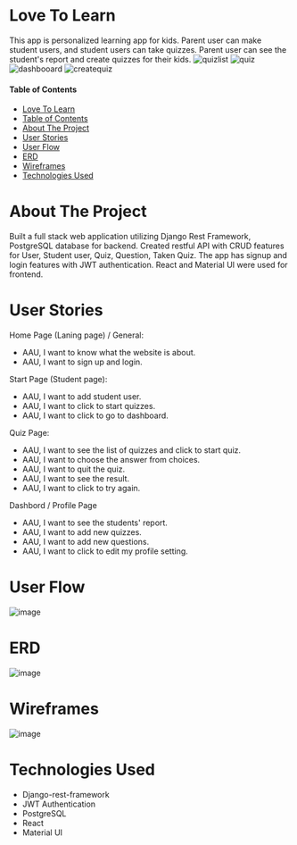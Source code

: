 
# Love To Learn
This app is personalized learning app for kids. Parent user can make student users, and student users can take quizzes. Parent user can see the student's report and create quizzes for their kids.
![quizlist](https://user-images.githubusercontent.com/47770303/168732610-e94319f5-e77b-4b11-9e93-4795b4cdaf67.png)
![quiz](https://user-images.githubusercontent.com/47770303/168732325-6449213d-eb24-44a9-a07d-a0acd6563f25.png)
![dashbooard](https://user-images.githubusercontent.com/47770303/168732280-39b15082-86a4-4cf8-aa81-df2bf72648cd.png)
![createquiz](https://user-images.githubusercontent.com/47770303/168732360-f3e011c6-3d14-4086-857d-d4cc9934ba1a.png)

#### Table of Contents  
- [Love To Learn](#love-to-learn)
- [Table of Contents](#table-of-contents)
- [About The Project](#about-the-project)
- [User Stories](#user-stories)
- [User Flow](#user-flow)
- [ERD](#erd)
- [Wireframes](#wireframes)
- [Technologies Used](#technologies-used)

# About The Project  
Built a full stack web application utilizing Django Rest Framework, PostgreSQL database for backend. Created restful API with CRUD features for User, Student user, Quiz, Question, Taken Quiz. The app has signup and login features with JWT authentication. React and Material UI were used for frontend. 

# User Stories
Home Page (Laning page) / General:
- AAU, I want to know what the website is about.  
- AAU, I want to sign up and login. 

Start Page (Student page):
- AAU, I want to add student user.
- AAU, I want to click to start quizzes.
- AAU, I want to click to go to dashboard.

Quiz Page:
- AAU, I want to see the list of quizzes and click to start quiz.
- AAU, I want to choose the answer from choices.
- AAU, I want to quit the quiz.
- AAU, I want to see the result.
- AAU, I want to click to try again.

Dashbord / Profile Page
- AAU, I want to see the students' report.
- AAU, I want to add new quizzes.
- AAU, I want to add new questions.
- AAU, I want to click to edit my profile setting.

# User Flow
 ![image](https://user-images.githubusercontent.com/47770303/163765706-9464c79b-7534-48a4-87a6-19fde655b2f5.png)

# ERD
![image](https://user-images.githubusercontent.com/47770303/166606636-fe0a2be2-0f07-4219-b7d7-3a8a3e0abd19.png)

# Wireframes
![image](https://user-images.githubusercontent.com/47770303/163695304-c7b953ef-619a-4774-b34b-ebea1fdc1f65.png)

# Technologies Used
- Django-rest-framework
- JWT Authentication
- PostgreSQL
- React
- Material UI


